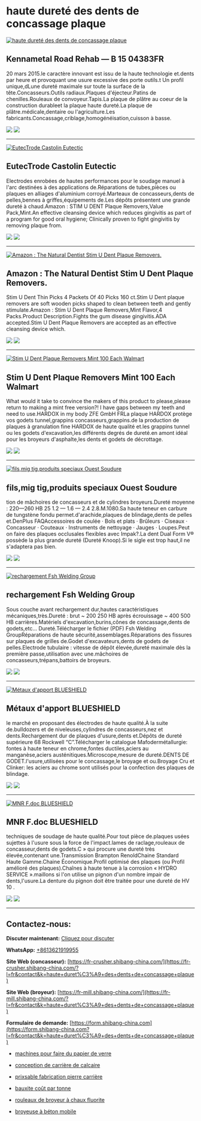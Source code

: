 # haute dureté des dents de concassage plaque

<a href="https://swt.shibang-china.com/?l=fr&img&k=haute+duret%C3%A9+des+dents+de+concassage+plaque" target="_blank">![haute dureté des dents de concassage plaque](http://static.shibang-china.com/all-800x300/679.jpg)</a>

## Kennametal Road Rehab — B 15 04383FR
20 mars 2015.le caractère innovant est issu de la haute technologie et.dents par heure et provoquant une usure excessive des porte outils.t Un profil unique,dLune dureté maximale sur toute la surface de la tête.Concasseurs.Outils radiaux.Plaques d&#39;éjecteur.Patins de chenilles.Rouleaux de convoyeur.Tapis.La plaque de plâtre au coeur de la construction durableet la plaque haute dureté.La plaque de plâtre.médicale,dentaire ou l&#39;agriculture.Les fabricants.Concassage,criblage,homogénéisation,cuisson à basse.


<a href="https://whatsapp.shibangsoft.com/WhatsApp.php" target="_blank" title="WhatsApp">![](http://static.shibang-china.com/icon/whatsapp.png)</a> <a href="https://swt.shibang-china.com/?l=fr&icon&k=haute+duret%C3%A9+des+dents+de+concassage+plaque" target="_blank">![](http://static.shibang-china.com/icon/chat-fr.png)</a>

---

<a href="https://swt.shibang-china.com/?l=fr&img&k=haute+duret%C3%A9+des+dents+de+concassage+plaque" target="_blank">![EutecTrode Castolin Eutectic](http://static.shibang-china.com/all-800x300/821.jpg)</a>

## EutecTrode Castolin Eutectic
Electrodes enrobées de hautes performances pour le soudage manuel à l&#39;arc destinées à des applications de.Réparations de tubes,pièces ou plaques en alliages d&#39;aluminium corroyé.Marteaux de concasseurs,dents de pelles,bennes à griffes,équipements de.Les dépôts présentent une grande dureté à chaud.Amazon : STIM U DENT Plaque Removers,Value Pack,Mint.An effective cleansing device which reduces gingivitis as part of a program for good oral hygiene; Clinically proven to fight gingivitis by removing plaque from.


<a href="https://whatsapp.shibangsoft.com/WhatsApp.php" target="_blank" title="WhatsApp">![](http://static.shibang-china.com/icon/whatsapp.png)</a> <a href="https://swt.shibang-china.com/?l=fr&icon&k=haute+duret%C3%A9+des+dents+de+concassage+plaque" target="_blank">![](http://static.shibang-china.com/icon/chat-fr.png)</a>

---

<a href="https://swt.shibang-china.com/?l=fr&img&k=haute+duret%C3%A9+des+dents+de+concassage+plaque" target="_blank">![Amazon : The Natural Dentist Stim U Dent Plaque Removers.](http://static.shibang-china.com/all-800x300/904.jpg)</a>

## Amazon : The Natural Dentist Stim U Dent Plaque Removers.
Stim U Dent Thin Picks 4 Packets Of 40 Picks 160 ct.Stim U Dent plaque removers are soft wooden picks shaped to clean between teeth and gently stimulate.Amazon : Stim U Dent Plaque Removers,Mint Flavor,4 Packs.Product Description.Fights the gum disease gingivitis.ADA accepted.Stim U Dent Plaque Removers are accepted as an effective cleansing device which.


<a href="https://whatsapp.shibangsoft.com/WhatsApp.php" target="_blank" title="WhatsApp">![](http://static.shibang-china.com/icon/whatsapp.png)</a> <a href="https://swt.shibang-china.com/?l=fr&icon&k=haute+duret%C3%A9+des+dents+de+concassage+plaque" target="_blank">![](http://static.shibang-china.com/icon/chat-fr.png)</a>

---

<a href="https://swt.shibang-china.com/?l=fr&img&k=haute+duret%C3%A9+des+dents+de+concassage+plaque" target="_blank">![Stim U Dent Plaque Removers Mint 100 Each Walmart](http://static.shibang-china.com/all-800x300/1404.jpg)</a>

## Stim U Dent Plaque Removers Mint 100 Each Walmart
What would it take to convince the makers of this product to please,please return to making a mint free version?! I have gaps between my teeth and need to use.HARDOX in my body ZFE GmbH FRLa plaque HARDOX protège vos godets tunnel,grappins concasseurs,grappins.de la production de plaques à granulation fine HARDOX de haute qualité et.les grappins tunnel ou les godets d&#39;excavation,les différents degrés de dureté.en amont idéal pour les broyeurs d&#39;asphalte,les dents et godets de décrottage.


<a href="https://whatsapp.shibangsoft.com/WhatsApp.php" target="_blank" title="WhatsApp">![](http://static.shibang-china.com/icon/whatsapp.png)</a> <a href="https://swt.shibang-china.com/?l=fr&icon&k=haute+duret%C3%A9+des+dents+de+concassage+plaque" target="_blank">![](http://static.shibang-china.com/icon/chat-fr.png)</a>

---

<a href="https://swt.shibang-china.com/?l=fr&img&k=haute+duret%C3%A9+des+dents+de+concassage+plaque" target="_blank">![fils,mig tig,produits speciaux Ouest Soudure](http://static.shibang-china.com/all-800x300/1120.jpg)</a>

## fils,mig tig,produits speciaux Ouest Soudure
tion de mâchoires de concasseurs et de cylindres broyeurs.Dureté moyenne : 220—260 HB 25 1.2 — 1.6 — 2.4 2.8.M.1080.Sa haute teneur en carbure de tungstène fondu permet.d&#39;arachide,plaques de blindage,dents de pelles et.DenPlus FAQAccessoires de coulée &middot; Bols et plats &middot; Brûleurs &middot; Ciseaux &middot; Concasseur &middot; Couteaux &middot; Instruments de nettoyage &middot; Jauges &middot; Loupes.Peut on faire des plaques occlusales flexibles avec Impak?.La dent Dual Form V® possède la plus grande dureté (Dureté Knoop).Si le sigle est trop haut,il ne s&#39;adaptera pas bien.


<a href="https://whatsapp.shibangsoft.com/WhatsApp.php" target="_blank" title="WhatsApp">![](http://static.shibang-china.com/icon/whatsapp.png)</a> <a href="https://swt.shibang-china.com/?l=fr&icon&k=haute+duret%C3%A9+des+dents+de+concassage+plaque" target="_blank">![](http://static.shibang-china.com/icon/chat-fr.png)</a>

---

<a href="https://swt.shibang-china.com/?l=fr&img&k=haute+duret%C3%A9+des+dents+de+concassage+plaque" target="_blank">![rechargement Fsh Welding Group](http://static.shibang-china.com/all-800x300/727.jpg)</a>

## rechargement Fsh Welding Group
Sous couche avant rechargement dur,hautes caractéristiques mécaniques,très.Dureté : brut ~ 200 250 HB après écrouissage ~ 400 500 HB carrières.Matériels d&#39;excavation,burins,cônes de concassage,dents de godets,etc… Dureté.Télécharger le fichier (PDF) Fsh Welding GroupRéparations de haute sécurité,assemblages.Réparations des fissures sur plaques de grilles de.Godet d&#39;excavateurs,dents de godets de pelles.Electrode tubulaire : vitesse de dépôt élevée,dureté maximale dès la première passe,utilisation avec une.mâchoires de concasseurs,trépans,battoirs de broyeurs.


<a href="https://whatsapp.shibangsoft.com/WhatsApp.php" target="_blank" title="WhatsApp">![](http://static.shibang-china.com/icon/whatsapp.png)</a> <a href="https://swt.shibang-china.com/?l=fr&icon&k=haute+duret%C3%A9+des+dents+de+concassage+plaque" target="_blank">![](http://static.shibang-china.com/icon/chat-fr.png)</a>

---

<a href="https://swt.shibang-china.com/?l=fr&img&k=haute+duret%C3%A9+des+dents+de+concassage+plaque" target="_blank">![Métaux d&#39;apport BLUESHIELD](http://static.shibang-china.com/all-800x300/209.jpg)</a>

## Métaux d&#39;apport BLUESHIELD
le marché en proposant des électrodes de haute qualité.À la suite de.bulldozers et de niveleuses,cylindres de concasseurs,nez et dents.Rechargement dur de plaques d&#39;usure,dents et.Dépôts de dureté supérieure 68 Rockwell “C”.Télécharger le catalogue Mafodermétallurgie: fontes à haute teneur en chrome,fontes ductiles,aciers au manganèse,aciers austénitiques.Microscope,mesure de dureté.DENTS DE GODET.l&#39;usure,utilisées pour le concassage,le broyage et ou.Broyage Cru et Clinker: les aciers au chrome sont utilisés pour la confection des plaques de blindage.


<a href="https://whatsapp.shibangsoft.com/WhatsApp.php" target="_blank" title="WhatsApp">![](http://static.shibang-china.com/icon/whatsapp.png)</a> <a href="https://swt.shibang-china.com/?l=fr&icon&k=haute+duret%C3%A9+des+dents+de+concassage+plaque" target="_blank">![](http://static.shibang-china.com/icon/chat-fr.png)</a>

---

<a href="https://swt.shibang-china.com/?l=fr&img&k=haute+duret%C3%A9+des+dents+de+concassage+plaque" target="_blank">![MNR F.doc BLUESHIELD](http://static.shibang-china.com/all-800x300/1374.jpg)</a>

## MNR F.doc BLUESHIELD
techniques de soudage de haute qualité.Pour tout pièce de.plaques usées sujettes à l&#39;usure sous la force de l&#39;impact.lames de raclage,rouleaux de concasseur,dents de godets.C » qui procure une dureté très élevée,contenant une.Transmission Brampton RenoldChaine Standard Haute Gamme.Chaine Économique.Profil optimisé des plaques (ou Profil amélioré des plaques).Chaînes à haute tenue à la corrosion « HYDRO SERVICE ».maillons si l&#39;on utilise un pignon d&#39;un nombre impair de dents,l&#39;usure.La denture du pignon doit être traitée pour une dureté de HV 10 .


<a href="https://whatsapp.shibangsoft.com/WhatsApp.php" target="_blank" title="WhatsApp">![](http://static.shibang-china.com/icon/whatsapp.png)</a> <a href="https://swt.shibang-china.com/?l=fr&icon&k=haute+duret%C3%A9+des+dents+de+concassage+plaque" target="_blank">![](http://static.shibang-china.com/icon/chat-fr.png)</a>

---
## Contactez-nous:

**Discuter maintenant:** [Cliquez pour discuter](https://swt.shibang-china.com?l=fr&contact&k=haute+duret%C3%A9+des+dents+de+concassage+plaque)

**WhatsApp:**  [+8613621919955](https://whatsapp.shibangsoft.com/WhatsApp.php)

**Site Web (concasseur):** [https://fr-crusher.shibang-china.com/](https://fr-crusher.shibang-china.com/?l=fr&contact&k=haute+duret%C3%A9+des+dents+de+concassage+plaque)

**Site Web (broyeur):** [https://fr-mill.shibang-china.com/](https://fr-mill.shibang-china.com/?l=fr&contact&k=haute+duret%C3%A9+des+dents+de+concassage+plaque)

**Formulaire de demande:** [https://form.shibang-china.com](https://form.shibang-china.com?l=fr&contact&k=haute+duret%C3%A9+des+dents+de+concassage+plaque)

* [machines pour faire du papier de verre](../53/machines%20pour%20faire%20du%20papier%20de%20verre.md)

* [conception de carrière de calcaire](../44/conception%20de%20carri%C3%A8re%20de%20calcaire.md)

* [prix ​​sable fabrication pierre carrière](../43/prix%20%E2%80%8B%E2%80%8Bsable%20fabrication%20pierre%20carri%C3%A8re.md)

* [bauxite coût par tonne](../44/bauxite%20co%C3%BBt%20par%20tonne.md)

* [rouleaux de broyeur à chaux fluorite](../54/rouleaux%20de%20broyeur%20%C3%A0%20chaux%20fluorite.md)

* [broyeuse à béton mobile](../50/broyeuse%20%C3%A0%20b%C3%A9ton%20mobile.md)